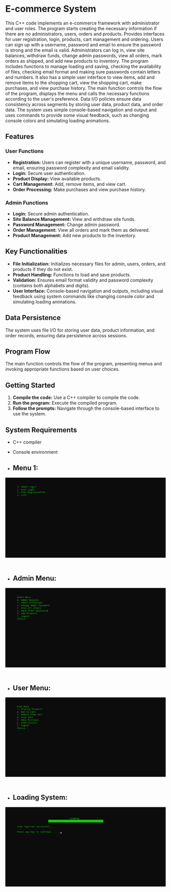 # E-commerce System

This C++ code implements an e-commerce framework with administrator and user roles. The program starts creating the necessary information if there are no administrators, users, orders and products. Provides interfaces for user registration, login, products, cart management and ordering. Users can sign up with a username, password and email to ensure the password is strong and the email is valid. Administrators can log in, view site balances, withdraw funds, change admin passwords, view all orders, mark orders as shipped, and add new products to inventory. The program includes functions to manage loading and saving, checking the availability of files, checking email format and making sure passwords contain letters and numbers. It also has a simple user interface to view items, add and remove items to the shopping cart, view the shopping cart, make purchases, and view purchase history. The main function controls the flow of the program, displays the menu and calls the necessary functions according to the user's preference. Data I/O policies ensure data consistency across segments by storing user data, product data, and order data. The system uses simple console-based navigation and output and uses commands to provide some visual feedback, such as changing console colors and simulating loading animations.

## Features

### User Functions
- **Registration:** Users can register with a unique username, password, and email, ensuring password complexity and email validity.
- **Login:** Secure user authentication.
- **Product Display:** View available products.
- **Cart Management:** Add, remove items, and view cart.
- **Order Processing:** Make purchases and view purchase history.

### Admin Functions
- **Login:** Secure admin authentication.
- **Site Balance Management:** View and withdraw site funds.
- **Password Management:** Change admin password.
- **Order Management:** View all orders and mark them as delivered.
- **Product Management:** Add new products to the inventory.

## Key Functionalities

- **File Initialization:** Initializes necessary files for admin, users, orders, and products if they do not exist.
- **Product Handling:** Functions to load and save products.
- **Validation:** Ensures email format validity and password complexity (contains both alphabets and digits).
- **User Interface:** Console-based navigation and outputs, including visual feedback using system commands like changing console color and simulating loading animations.

## Data Persistence

The system uses file I/O for storing user data, product information, and order records, ensuring data persistence across sessions.

## Program Flow

The main function controls the flow of the program, presenting menus and invoking appropriate functions based on user choices.

## Getting Started

1. **Compile the code:** Use a C++ compiler to compile the code.
2. **Run the program:** Execute the compiled program.
3. **Follow the prompts:** Navigate through the console-based interface to use the system.

## System Requirements

- C++ compiler
- Console environment

- ## Menu 1:

<img src="https://github.com/AtharIbrahim/ECommerce-Cpp/blob/main/Screenshot/Menu%201.png" alt="CryptoMatrix Logo" style="max-width: 100%; height: auto; margin-bottom: 20px;">

- ## Admin Menu:

<img src="https://github.com/AtharIbrahim/ECommerce-Cpp/blob/main/Screenshot/Admin%20Menu.png" alt="CryptoMatrix Logo" style="max-width: 100%; height: auto; margin-bottom: 20px;">

- ## User Menu:

<img src="https://github.com/AtharIbrahim/ECommerce-Cpp/blob/main/Screenshot/User%20Menu.png" alt="CryptoMatrix Logo" style="max-width: 100%; height: auto; margin-bottom: 20px;">

- ## Loading System:

<img src="https://github.com/AtharIbrahim/ECommerce-Cpp/blob/main/Screenshot/Loading%20System.png" alt="CryptoMatrix Logo" style="max-width: 100%; height: auto; margin-bottom: 20px;">
